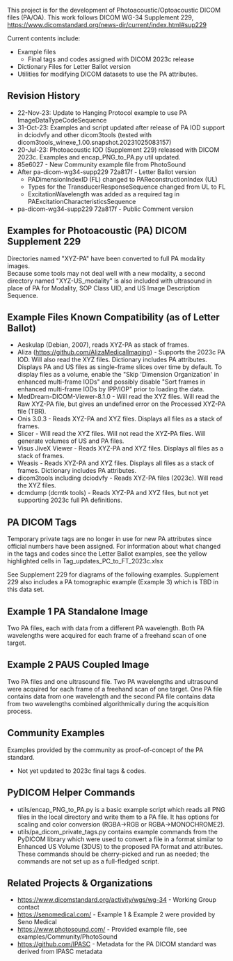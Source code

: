 This project is for the development of Photoacoustic/Optoacoustic DICOM
files (PA/OA).  This work follows DICOM WG-34 Supplement 229,
https://www.dicomstandard.org/news-dir/current/index.html#sup229

Current contents include:
- Example files
  - Final tags and codes assigned with DICOM 2023c release
- Dictionary Files for Letter Ballot version
- Utilities for modifying DICOM datasets to use the PA attributes. 

Revision History
-----------------
- 22-Nov-23: Update to Hanging Protocol example to use PA ImageDataTypeCodeSequence
- 31-Oct-23: Examples and script updated after release of PA IOD support in dciodvfy and other dicom3tools (tested with dicom3tools_winexe_1.00.snapshot.20231025083157)
- 20-Jul-23: Photoacoustic IOD (Supplement 229) released with DICOM 2023c. Examples and encap_PNG_to_PA.py util updated.
- 85e6027 - New Community example file from PhotoSound  
- After pa-dicom-wg34-supp229 72a817f - Letter Ballot version
  - PADimensionIndexID (FL) changed to PAReconstructionIndex (UL) 
  - Types for the TransducerResponseSequence changed from UL to FL
  - ExcitationWavelength was added as a required tag in 
  PAExcitationCharacteristicsSequence
- pa-dicom-wg34-supp229 72a817f - Public Comment version

Examples for Photoacoustic (PA) DICOM Supplement 229
----------------------------------------------------------
Directories named "XYZ-PA" have been converted to full PA modality images.  
Because some tools may not deal well with a new modality, a second
directory named "XYZ-US_modality" is also included with ultrasound in place of PA for
Modality, SOP Class UID, and US Image Description Sequence. 

Example Files Known Compatibility (as of Letter Ballot)
------------------------------------------------------
- Aeskulap (Debian, 2007), reads XYZ-PA as stack of frames.
- Aliza (https://github.com/AlizaMedicalImaging) - Supports the 2023c PA IOD. Will also read the XYZ files. Dictionary includes PA attributes. 
  Displays PA and US files as single-frame slices over time by default. To 
  display files as a volume, enable the "Skip 'Dimension Organization' in 
  enhanced multi-frame IODs" and possibly disable "Sort frames in enhanced 
  multi-frame IODs by IPP/IOP" prior to loading the data. 
- MedDream-DICOM-Viewer-8.1.0 - Will read the XYZ files.  Will read the Raw XYZ-PA file, but gives an undefined error on the Processed XYZ-PA file (TBR).
- Onis 3.0.3 - Reads XYZ-PA and XYZ files.  Displays all files as a stack of frames.
- Slicer - Will read the XYZ files.  Will not read the XYZ-PA files.  Will 
  generate volumes of US and PA files.
- Visus JiveX Viewer - Reads XYZ-PA and XYZ files.  Displays all files as a stack of frames.
- Weasis - Reads XYZ-PA and XYZ files.  Displays all files as a stack of frames. Dictionary includes PA attributes.
- dicom3tools including dciodvfy - Reads XYZ-PA files (2023c).  Will read the XYZ files. 
- dcmdump (dcmtk tools) - Reads XYZ-PA and XYZ files, but not yet supporting 2023c full PA definitions.

PA DICOM Tags
---------------
Temporary private tags are no longer in use for new PA attributes since official numbers have been assigned.
For information about what changed in the tags and codes since the Letter Ballot examples, see the yellow highlighted cells in Tag_updates_PC_to_FT_2023c.xlsx

See Supplement 229 for diagrams of the following examples.  Supplement 229
also includes a PA tomographic example (Example 3) which is TBD in this 
data set.

Example 1 PA Standalone Image
-------------------------------
Two PA files, each with data from a different PA wavelength.  Both PA
wavelengths were acquired for each frame of a freehand scan of one
target.

Example 2 PAUS Coupled Image
-------------------------------
Two PA files and one ultrasound file.  Two PA wavelengths and ultrasound were 
acquired for each frame of a freehand scan of one target.  One PA file 
contains data from one wavelength and the second PA file contains data from
two wavelengths combined algorithmically during the acquisition process.

Community Examples
------------------------------
Examples provided by the community as proof-of-concept of the PA standard.
- Not yet updated to 2023c final tags & codes.

PyDICOM Helper Commands
------------------------------
- utils/encap_PNG_to_PA.py is a basic example script which reads all PNG files
in the local directory and write them to a PA file.  It has options for scaling and color 
conversion (RGBA->RGB or RGBA->MONOCHROME2).  
- utils/pa_dicom_private_tags.py contains example commands from the PyDICOM library
which were used to convert a file in a format similar to Enhanced US Volume 
(3DUS) to the proposed PA format and attributes.  These commands should be 
cherry-picked and run as needed; the commands are not set up as a 
full-fledged script.

Related Projects & Organizations
---------------------------------
- https://www.dicomstandard.org/activity/wgs/wg-34 - Working Group contact
- https://senomedical.com/ - Example 1 & Example 2 were provided by Seno Medical
- https://www.photosound.com/ - Provided example file, see examples/Community/PhotoSound
- https://github.com/IPASC - Metadata for the PA DICOM standard was derived from
IPASC metadata

